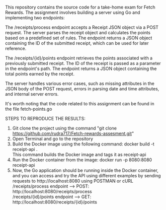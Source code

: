 
This repository contains the source code for a take-home exam for Fetch Rewards. The assignment involves building a server using Go and implementing two endpoints:

The /receipts/process endpoint accepts a Receipt JSON object via a POST request. The server parses the receipt object and calculates the points based on a predefined set of rules. The endpoint returns a JSON object containing the ID of the submitted receipt, which can be used for later reference.

The /receipts/{id}/points endpoint retrieves the points associated with a previously submitted receipt. The ID of the receipt is passed as a parameter in the endpoint's path. The endpoint returns a JSON object containing the total points earned by the receipt.

The server handles various error cases, such as missing attributes in the JSON body of the POST request, errors in parsing date and time attributes, and internal server errors.

It's worth noting that the code related to this assignment can be found in the file fetch-points.go

STEPS TO REPRODUCE THE RESULTS:
1. Git clone the project using the command "git clone https://github.com/rudra717/Fetch-rewards-assesment.git" <br>
2. Open Terminal and go to the repository <br>
3. Build the Docker image using the following command: docker build -t receipt-api . <br>
This command builds the Docker image and tags it as receipt-api <br>
4. Run the Docker container from the image: docker run -p 8080:8080 receipt-api <br>
5. Now, the Go application should be running inside the Docker container, and you can access and try the API using different examples by sending requests to http://localhost:8080 using POSTMAN or cURL <br>
/receipts/process endpoint --> POST: http://localhost:8080/receipts/process <br>
/receipts/{id}/points endpoint --> GET: http://localhost:8080/receipts/{id}/points <br>



